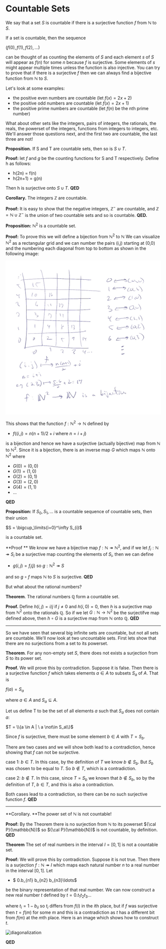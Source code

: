 # Countable Sets
We say that a set $S$ is countable if there is a surjective function $f$ from $\mathbb{N}$ to $S$.

If a set is countable, then the sequence

$(f(0), f(1), f(2), \ldots )$

can be thought of as counting the elements of $S$ and each element $s$ of $S$ will appear as $f(n)$ for some $n$
because $f$ is surjective.  Some elements of $s$ might appear multiple times unless the function is also injective.
You can try to prove that if there is a surjective $f$ then we can always find a bijective function from $\mathbb{N}$ to $S$.

Let's look at some examples:
* the positive even numbers are countable (let $f(x) = 2x+2$)
* the positive odd numbers are countable (let $f(x) = 2x+1$)
* the positive prime numbers are countable (let $f(n)$ be the nth prime number)

What about other sets like the integers, pairs of integers, the rationals, the reals, the powerset of the integers, functions from integers to integers, etc.
We'll answer those questions next, and the first two are countable, the last three are not!


**Proposition.** If S and T are countable sets, then so is $S\cup T$.

**Proof:** let $f$ and $g$ be the counting functions for S and T respectively.
Define h as follows:
* h(2n) = f(n)
* h(2n+1) = g(n)

Then h is surjective onto $S\cup T$.
**QED**

**Corollary.** The integers $\mathbb{Z}$ are countable.

**Proof:** It is easy to show that the negative integers, $\mathbb{Z}^-$ are countable,
and $\mathbb{Z} = \mathbb{N} \cup \mathbb{Z}^-$ is the union of two countable sets
and so is countable. **QED.**

**Proposition:** $\mathbb{N}^2$ is a countable set.

**Proof:** To prove this we will define a bijection from $\mathbb{N}^2$ to $\mathbb{N}$
We can visualize $\mathbb{N}^2$ as a rectangular grid 
and we can number the pairs (i,j) starting at (0,0) and the numbering each diagonal from top to bottom
as shown in the following image:

![N2isCountable](N2isCountable.png)

This shows that the function $f:\mathbb{N}^2\rightarrow\mathbb{N}$ defined by
* $f((i,j) = n(n+1)/2+i$  where $n=i+j)$

is a bijection and hence we have a surjective (actually bijective) map from $\mathbb{N}$ to $\mathbb{N}^2$.
Since it is a bijection, there is an inverse map $G$ which maps $\mathbb{N}$ onto $\mathbb{N}^2$
where 
* $G(0)=(0,0)$
* $G(1)=(1,0)$
* $G(2)=(0,1)$
* $G(3)=(2,0)$
* $G(4)=(1,1)$
* $\ldots$

**QED**
  
**Proposition:** If $S_0,S_1,\ldots$ is a countable sequence of countable sets, then their union

$S = \bigcup_\limits{i=0}^\infty S_{i}$

is a countable set.

**Proof **
We know we have a bijective map $f:\mathbb{N}\twoheadrightarrow\mathbb{N}^2$,
and if we let $f_i:\mathbb{N}\twoheadrightarrow S_i$ be a surjective map counting the 
elements of $S_i$, then we can define
* $g(i,j) = f_i(j)$
so $g:\mathbb{N}^2 \twoheadrightarrow S$

and so $g\circ f$ maps $\mathbb{N}$ to $S$ is surjective.
**QED**


But what about the rational numbers?


**Theorem**. The rational numbers $\mathbb{Q}$ form a countable set.

**Proof.**
Define $h(i,j) = i/j$ if $j\ne 0$ and $h(i,0) = 0$, then $h$ is a surjective map
from $\mathbb{N}^2$ onto the rationals $\mathbb{Q}$.
So if we let $G:\mathbb{N}\rightarrow \mathbb{N}^2$ be the surjectifve map defined above,
then $h\circ G$ is a surjective map from $\mathbb{N}$ onto $\mathbb{Q}$.
**QED**

---

So we have seen that several big infinite sets are countable, but not all sets are countable.
We'll now look at two uncountable sets. First lets show that there are no surjections from a set to its powerset.

**Theorem**. For any non-empty set $S$, there does not exists a surjection from $S$ to its power set.

**Proof.**
We will prove this by contradiction. Suppose it is false.
Then there is a surjective function $f$ which takes elements $a\in A$ to subsets $S_a$ of $A$.
That is

$f(a) = S_a$

where $a\in A$ and $S_a\subseteq A$.

Let us define T to be the set of all elements $a$ such that $S_a$ does not contain $a$:

$T = \\{a \in A | \  a \not\in S_a\\}$

Since $f$ is surjective, there must be some element $b\in A$ with $T = S_b$.

There are two cases and we will show both lead to a contradiction, hence showing that
$f$ can not be surjective.

case 1: $b \in T$.  In this case, by the definition of $T$ we know $b\not\in S_b$. But $S_b$ was chosen to be equal to $T$.
So $b \not \in T$, which is a contradiction.

case 2: $b\not\in T$. In this case, since $T=S_b$ we known that $b \not\in S_b$, so by the definition of $T$, $b\in T$,
and this is also a contradiction.

Both cases lead to a contradiction, so there can be no such surjective function $f$. **QED**

---

**Corollary. **The power set of $\mathbb{N}$ is not countable!

**Proof:** By the Theorem there is no surjection from $\mathbb{N}$ to its powerset ${\cal P}(\mathbb{N})$
so ${\cal P}(\mathbb{N})$ is not countable, by definition. **QED**

**Theorem** The set of real numbers in the interval $I=[0,1]$ is not a countable set.

**Proof:** We will prove this by contradiction.  Suppose it is not true. Then there is a surjection
$f:\mathbb{N}\twoheadrightarrow I$ which maps each natural number $n$ to a real number in the interval
$[0,1]$. Let
* $ 0.b_{n1} b_{n2} b_{n3}\ldots$
 
be the binary representation of that real number.  We can now construct a new real number $t$ defined
by 
$t=0.t_1 t_2 t_3\ldots$

where $t_i = 1 - b_{ii}$ so $t_i$ differs from $f(i)$ in the $i$th place, but if $f$ was surjective
then $t=f(m)$ for some $m$ and this is a contradiction as $t$ has a different bit from $f(m)$ at the $m$th place. Here is an image which shows how to construct $t$.

![diagonalization](https://github.com/tjhickey724/discrete_math/blob/main/notes/math_data_types/diagonalization.jpg)

**QED**


